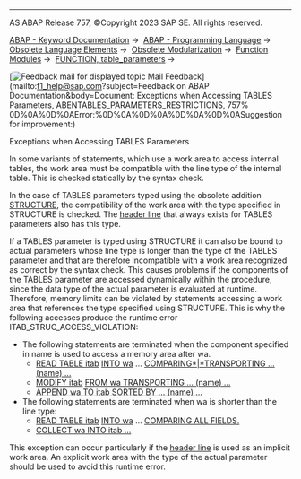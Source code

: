   

* * *

AS ABAP Release 757, ©Copyright 2023 SAP SE. All rights reserved.

[ABAP - Keyword Documentation](javascript:call_link\('abenabap.htm'\)) →  [ABAP - Programming Language](javascript:call_link\('abenabap_reference.htm'\)) →  [Obsolete Language Elements](javascript:call_link\('abenabap_obsolete.htm'\)) →  [Obsolete Modularization](javascript:call_link\('abenobsolete_modularization.htm'\)) →  [Function Modules](javascript:call_link\('abenfunction_modules_obsolete.htm'\)) →  [FUNCTION, table\_parameters](javascript:call_link\('abaptables_parameters_obsolete.htm'\)) → 

 [![](Mail.gif?object=Mail.gif&sap-language=EN "Feedback mail for displayed topic") Mail Feedback](mailto:f1_help@sap.com?subject=Feedback on ABAP Documentation&body=Document: Exceptions when Accessing TABLES Parameters, ABENTABLES_PARAMETERS_RESTRICTIONS, 757%
0D%0A%0D%0AError:%0D%0A%0D%0A%0D%0A%0D%0ASuggestion for improvement:)

Exceptions when Accessing TABLES Parameters

In some variants of statements, which use a work area to access internal tables, the work area must be compatible with the line type of the internal table. This is checked statically by the syntax check.

In the case of TABLES parameters typed using the obsolete addition [STRUCTURE](javascript:call_link\('abapfunction_typing_obsolete.htm'\)), the compatibility of the work area with the type specified in STRUCTURE is checked. The [header line](javascript:call_link\('abenheader_line_glosry.htm'\) "Glossary Entry") that always exists for TABLES parameters also has this type.

If a TABLES parameter is typed using STRUCTURE it can also be bound to actual parameters whose line type is longer than the type of the TABLES parameter and that are therefore incompatible with a work area recognized as correct by the syntax check. This causes problems if the components of the TABLES parameter are accessed dynamically within the procedure, since the data type of the actual parameter is evaluated at runtime. Therefore, memory limits can be violated by statements accessing a work area that references the type specified using STRUCTURE. This is why the following accesses produce the runtime error ITAB\_STRUC\_ACCESS\_VIOLATION:

-   The following statements are terminated when the component specified in name is used to access a memory area after wa.
    -   [READ TABLE itab](javascript:call_link\('abapread_table.htm'\)) [INTO wa](javascript:call_link\('abapread_table_outdesc.htm'\)) ... [COMPARING*|*TRANSPORTING ... (name) ...](javascript:call_link\('abapread_table_transport_options.htm'\))
    -   [MODIFY itab](javascript:call_link\('abapmodify_itab.htm'\)) [FROM wa TRANSPORTING ... (name) ...](javascript:call_link\('abapmodify_itab_single.htm'\))
    -   [APPEND wa TO itab SORTED BY ... (name) ...](javascript:call_link\('abapappend.htm'\))
-   The following statements are terminated when wa is shorter than the line type:
    -   [READ TABLE itab](javascript:call_link\('abapread_table.htm'\)) [INTO wa](javascript:call_link\('abapread_table_outdesc.htm'\)) ... [COMPARING ALL FIELDS.](javascript:call_link\('abapread_table_transport_options.htm'\))
    -   [COLLECT wa INTO itab ...](javascript:call_link\('abapcollect.htm'\))

This exception can occur particularly if the [header line](javascript:call_link\('abenheader_line_glosry.htm'\) "Glossary Entry") is used as an implicit work area. An explicit work area with the type of the actual parameter should be used to avoid this runtime error.